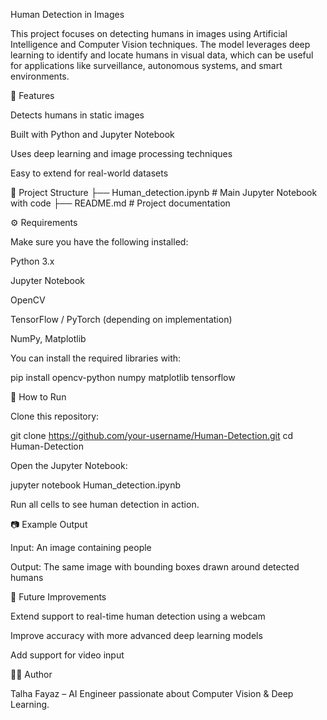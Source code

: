 Human Detection in Images

This project focuses on detecting humans in images using Artificial Intelligence and Computer Vision techniques. The model leverages deep learning to identify and locate humans in visual data, which can be useful for applications like surveillance, autonomous systems, and smart environments.

📌 Features

Detects humans in static images

Built with Python and Jupyter Notebook

Uses deep learning and image processing techniques

Easy to extend for real-world datasets

📂 Project Structure
├── Human_detection.ipynb   # Main Jupyter Notebook with code
├── README.md               # Project documentation

⚙️ Requirements

Make sure you have the following installed:

Python 3.x

Jupyter Notebook

OpenCV

TensorFlow / PyTorch (depending on implementation)

NumPy, Matplotlib

You can install the required libraries with:

pip install opencv-python numpy matplotlib tensorflow

🚀 How to Run

Clone this repository:

git clone https://github.com/your-username/Human-Detection.git
cd Human-Detection


Open the Jupyter Notebook:

jupyter notebook Human_detection.ipynb


Run all cells to see human detection in action.

📷 Example Output

Input: An image containing people

Output: The same image with bounding boxes drawn around detected humans

📌 Future Improvements

Extend support to real-time human detection using a webcam

Improve accuracy with more advanced deep learning models

Add support for video input

👨‍💻 Author

Talha Fayaz – AI Engineer passionate about Computer Vision & Deep Learning.
